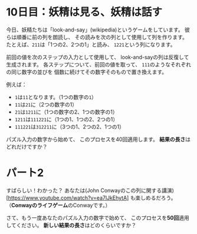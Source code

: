 # 10日目：妖精は見る、妖精は話す #

今日、妖精たちは「look-and-say」(wikipedia)というゲームをしています。
彼らは順番に前の列を朗読し、
その読みを次の列として使用して列を作ります。
たとえば、`211`は「1つの2、2つの1」と読み、
`1221`という列になります。

前回の値を次のステップの入力として使用して、
look-and-sayの列は反復して生成されます。
各ステップについて、前回の値を取って、
`111`のようなそれぞれの同じ数字の並びを
個数に続けてその数字そのもので置き換えます。

例えば：

- `1`は`11`となります。（1つの数字の`1`）
- `11`は`21`に（2つの数字の1）
- `21`は`1211`に（1つの数字の2、1つの数字の1）
- `1211`は`111221`に（1つの1、1つの2、2つの1）
- `111221`は`312211`に（3つの1、2つの2、1つの1）

パズル入力の数字から始めて、
このプロセスを40回適用します。
**結果の長さ**はどれだけですか？

# パート2 #

すばらしい！わかった？
あなたは(John Conwayのこの列に関する講演)[https://www.youtube.com/watch?v=ea7lJkEhytA]
も楽しめるだろう。
（**Conwayのライフゲーム**のConwayです。）

さて、もう一度あなたのパズル入力の数字で始めて、
このプロセスを**50回**適用してください。
**新しい結果の長さ**はどのくらいですか？
